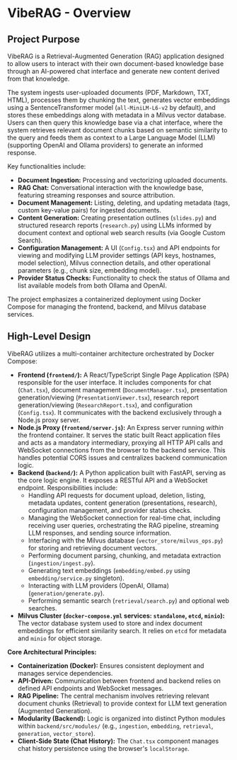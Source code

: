 # VibeRAG - Overview

## Project Purpose

VibeRAG is a Retrieval-Augmented Generation (RAG) application designed to allow users to interact with their own document-based knowledge base through an AI-powered chat interface and generate new content derived from that knowledge.

The system ingests user-uploaded documents (PDF, Markdown, TXT, HTML), processes them by chunking the text, generates vector embeddings using a SentenceTransformer model (`all-MiniLM-L6-v2` by default), and stores these embeddings along with metadata in a Milvus vector database. Users can then query this knowledge base via a chat interface, where the system retrieves relevant document chunks based on semantic similarity to the query and feeds them as context to a Large Language Model (LLM) (supporting OpenAI and Ollama providers) to generate an informed response.

Key functionalities include:

*   **Document Ingestion:** Processing and vectorizing uploaded documents.
*   **RAG Chat:** Conversational interaction with the knowledge base, featuring streaming responses and source attribution.
*   **Document Management:** Listing, deleting, and updating metadata (tags, custom key-value pairs) for ingested documents.
*   **Content Generation:** Creating presentation outlines (`slides.py`) and structured research reports (`research.py`) using LLMs informed by document context and optional web search results (via Google Custom Search).
*   **Configuration Management:** A UI (`Config.tsx`) and API endpoints for viewing and modifying LLM provider settings (API keys, hostnames, model selection), Milvus connection details, and other operational parameters (e.g., chunk size, embedding model).
*   **Provider Status Checks:** Functionality to check the status of Ollama and list available models from both Ollama and OpenAI.

The project emphasizes a containerized deployment using Docker Compose for managing the frontend, backend, and Milvus database services.

## High-Level Design

VibeRAG utilizes a multi-container architecture orchestrated by Docker Compose:

*   **Frontend (`frontend/`):** A React/TypeScript Single Page Application (SPA) responsible for the user interface. It includes components for chat (`Chat.tsx`), document management (`DocumentManager.tsx`), presentation generation/viewing (`PresentationViewer.tsx`), research report generation/viewing (`ResearchReport.tsx`), and configuration (`Config.tsx`). It communicates with the backend exclusively through a Node.js proxy server.
*   **Node.js Proxy (`frontend/server.js`):** An Express server running *within* the frontend container. It serves the static built React application files and acts as a mandatory intermediary, proxying all HTTP API calls and WebSocket connections from the browser to the backend service. This handles potential CORS issues and centralizes backend communication logic.
*   **Backend (`backend/`):** A Python application built with FastAPI, serving as the core logic engine. It exposes a RESTful API and a WebSocket endpoint. Responsibilities include:
    *   Handling API requests for document upload, deletion, listing, metadata updates, content generation (presentations, research), configuration management, and provider status checks.
    *   Managing the WebSocket connection for real-time chat, including receiving user queries, orchestrating the RAG pipeline, streaming LLM responses, and sending source information.
    *   Interfacing with the Milvus database (`vector_store/milvus_ops.py`) for storing and retrieving document vectors.
    *   Performing document parsing, chunking, and metadata extraction (`ingestion/ingest.py`).
    *   Generating text embeddings (`embedding/embed.py` using `embedding/service.py` singleton).
    *   Interacting with LLM providers (OpenAI, Ollama) (`generation/generate.py`).
    *   Performing semantic search (`retrieval/search.py`) and optional web searches.
*   **Milvus Cluster (`docker-compose.yml` services: `standalone`, `etcd`, `minio`):** The vector database system used to store and index document embeddings for efficient similarity search. It relies on `etcd` for metadata and `minio` for object storage.

**Core Architectural Principles:**

*   **Containerization (Docker):** Ensures consistent deployment and manages service dependencies.
*   **API-Driven:** Communication between frontend and backend relies on defined API endpoints and WebSocket messages.
*   **RAG Pipeline:** The central mechanism involves retrieving relevant document chunks (Retrieval) to provide context for LLM text generation (Augmented Generation).
*   **Modularity (Backend):** Logic is organized into distinct Python modules within `backend/src/modules/` (e.g., `ingestion`, `embedding`, `retrieval`, `generation`, `vector_store`).
*   **Client-Side State (Chat History):** The `Chat.tsx` component manages chat history persistence using the browser's `localStorage`. 
